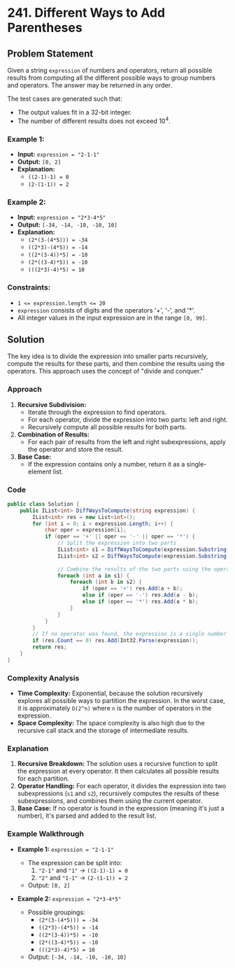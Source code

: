 # 241. Different Ways to Add Parentheses

## Problem Statement

Given a string `expression` of numbers and operators, return all possible results from computing all the different possible ways to group numbers and operators. The answer may be returned in any order.

The test cases are generated such that:
- The output values fit in a 32-bit integer.
- The number of different results does not exceed 10<sup>4</sup>.

### Example 1:
- **Input:** `expression = "2-1-1"`
- **Output:** `[0, 2]`
- **Explanation:**
  - `((2-1)-1) = 0`
  - `(2-(1-1)) = 2`

### Example 2:
- **Input:** `expression = "2*3-4*5"`
- **Output:** `[-34, -14, -10, -10, 10]`
- **Explanation:**
  - `(2*(3-(4*5))) = -34`
  - `((2*3)-(4*5)) = -14`
  - `((2*(3-4))*5) = -10`
  - `(2*((3-4)*5)) = -10`
  - `(((2*3)-4)*5) = 10`

### Constraints:
- `1 <= expression.length <= 20`
- `expression` consists of digits and the operators '+', '-', and '*'.
- All integer values in the input expression are in the range `[0, 99]`.

## Solution

The key idea is to divide the expression into smaller parts recursively, compute the results for these parts, and then combine the results using the operators. This approach uses the concept of "divide and conquer."

### Approach
1. **Recursive Subdivision:** 
   - Iterate through the expression to find operators.
   - For each operator, divide the expression into two parts: left and right.
   - Recursively compute all possible results for both parts.
2. **Combination of Results:**
   - For each pair of results from the left and right subexpressions, apply the operator and store the result.
3. **Base Case:**
   - If the expression contains only a number, return it as a single-element list.

### Code
```csharp
public class Solution {
    public IList<int> DiffWaysToCompute(string expression) {
        IList<int> res = new List<int>();
        for (int i = 0; i < expression.Length; i++) {
            char oper = expression[i];
            if (oper == '+' || oper == '-' || oper == '*') {
                // Split the expression into two parts
                IList<int> s1 = DiffWaysToCompute(expression.Substring(0, i));
                IList<int> s2 = DiffWaysToCompute(expression.Substring(i + 1));
                
                // Combine the results of the two parts using the operator
                foreach (int a in s1) {
                    foreach (int b in s2) {
                        if (oper == '+') res.Add(a + b);
                        else if (oper == '-') res.Add(a - b);
                        else if (oper == '*') res.Add(a * b);
                    }
                }
            }
        }
        // If no operator was found, the expression is a single number
        if (res.Count == 0) res.Add(Int32.Parse(expression));
        return res;
    }
}
```

### Complexity Analysis
- **Time Complexity:** Exponential, because the solution recursively explores all possible ways to partition the expression. In the worst case, it is approximately `O(2^n)` where `n` is the number of operators in the expression.
- **Space Complexity:** The space complexity is also high due to the recursive call stack and the storage of intermediate results.

### Explanation
1. **Recursive Breakdown:** The solution uses a recursive function to split the expression at every operator. It then calculates all possible results for each partition.
2. **Operator Handling:** For each operator, it divides the expression into two subexpressions (`s1` and `s2`), recursively computes the results of these subexpressions, and combines them using the current operator.
3. **Base Case:** If no operator is found in the expression (meaning it's just a number), it's parsed and added to the result list.

### Example Walkthrough
- **Example 1:** `expression = "2-1-1"`
  - The expression can be split into:
    1. `"2-1"` and `"1"` → `((2-1)-1) = 0`
    2. `"2"` and `"1-1"` → `(2-(1-1)) = 2`
  - Output: `[0, 2]`
  
- **Example 2:** `expression = "2*3-4*5"`
  - Possible groupings:
    - `(2*(3-(4*5))) = -34`
    - `((2*3)-(4*5)) = -14`
    - `((2*(3-4))*5) = -10`
    - `(2*((3-4)*5)) = -10`
    - `(((2*3)-4)*5) = 10`
  - Output: `[-34, -14, -10, -10, 10]`

